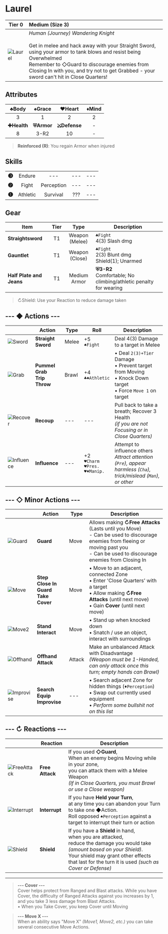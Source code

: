 # Laurel

| Tier 0 | Medium (Size 3) |
| - | :- |
| ![Laurel](https://imgur.com/J3ZnB1w.png) | *Human (Journey) Wandering Knight* <br><br> Get in melee and hack away with your Straight Sword, using your armor to tank blows and resist being Overwhelmed <br> Remember to ◇Guard to discourage enemies from Closing In with you, and try not to get Grabbed - your sword can't hit in Close Quarters! |

## Attributes
|    ♣Body    |   ♠Grace   |    ♥Heart    | ♦Mind |
|:-----------:|:----------:|:------------:|:-----:|
|      3      |      1     |       2      |   2   |
| **✚Health** | **⛨Armor** | **⤩Defense** | - |
|    8    |    3-R2   |  10 | - |

> **Reinforced (R)**: You regain Armor when injured

## Skills
| | | | | |
| -: | :-: | :-: | :-: | :-: |
| <big>**❸**</big> | Endure | --- | --- | --- |
| <big>**❷**</big> | Fight | Perception | --- | --- |
| <big>**❶**</big> | Athletic | Survival | ??? | --- |

## Gear
| Item | Tier | Type | Description |
|-|:-:|:-:|-|
| **Straightsword** | T1 | Weapon<br>(Melee) | `♣Fight`<br>4(3) Slash dmg |
| **Gauntlet** | T1 | Weapon<br>(Close) | `♣Fight`<br> 2(3) Blunt dmg <br> Shield(1); Unarmed |
| **Half Plate and Jeans** | T1 | Medium Armor | **⛨3-R2**<br> Comfortable; No climbing/athletic penalty for wearing| 

> ↻Shield: Use your Reaction to reduce damage taken

## --- ◆ Actions ---

|  | Action | Type | Roll | Description |
|-|-|-|-|-|
| ![Sword](https://imgur.com/XM3U5jS.png) | **Straight Sword** | Melee | +5<br>`♠Fight` | Deal 4(3) Damage to a target in Melee |
| ![Grab](https://imgur.com/4iPdPQk.png) | **Pummel<br>Grab<br>Trip<br>Throw** | Brawl | +4<br>`♣♠Athletic` | • Deal `2(3)+Tier` Damage<br>• Prevent target from Moving<br>• Knock Down target<br>• Force `Move 1` on target |
| ![Recover](https://imgur.com/5LR4eTj.png) | **Recoup** | --- | --- | Pull back to take a breath; Recover 3 Health<br>*(if you are not Focusing or in Close Quarters)* |
| ![Influence](https://imgur.com/lcgrkYO.png) | **Influence** | --- | +2<br>`♥Charm`<br>`♥Pres.`<br>`♥♦Manip.` | Attempt to influence others<br>*Attract attention (`Pre`), appear harmless (`Cha`), trick/mislead (`Man`), or other* |

## --- ◇ Minor Actions ---

|  | Action | Type | Description |
|-|-|-|-|
| ![Guard](https://imgur.com/41yfHQY.png) | **Guard** | Move | Allows making **↻Free Attacks** (Lasts until you Move)<br>- Can be used to discourage enemies from fleeing or moving past you<br>- Can be used to discourage enemies from Closing In |
| ![Move](https://imgur.com/ZHmlrgx.png) | **Step<br>Close In<br>Guard<br>Take Cover** | Move | • Move to an adjacent, connected Zone<br>• Enter 'Close Quarters' with a target<br>• Allow making **↻Free Attacks** (until next move)<br>• Gain **Cover** (until next move) |
| ![Move2](https://imgur.com/ZHmlrgx.png) | **Stand<br>Interact** | Move | • Stand up when knocked down<br>• Snatch / use an object, interact with surroundings |
| ![Offhand](https://imgur.com/Yl8M4Uh.png) | **Offhand Attack** | Attack | Make an unbalanced Attack with Disadvantage<br>*(Weapon must be 1-Handed, can only attack once this turn; empty hands can Brawl)* |
| ![Improvise](https://imgur.com/ivypdCv.png) | **Search<br>Equip<br>Improvise** | --- | • Search adjacent Zone for hidden things (`♦Perception`)<br>• Swap out currently used equipment<br>• *Perform some bullshit not on this list* |

## --- ↻ Reactions ---
|  | Reaction | Description |
|-|-|-|
| ![FreeAttack](https://imgur.com/FvgCN2S.png) | **Free Attack** | If you used **◇Guard**, <br>When an enemy begins Moving while in your zone,<br>you can attack them with a Melee Weapon<br>*(If in Close Quarters, you must Brawl or use a Close weapon)* |
| ![Interrupt](https://imgur.com/jIlIjea.png) | **Interrupt** | If you have **Held your Turn**,<br>at any time you can abandon your Turn to take one ◆Action.<br>Roll opposed `♠Perception` against a target to interrupt their turn or action |
| ![Shield](https://imgur.com/LjiLuck.png) | **Shield** | If you have a **Shield** in hand,<br>when you are attacked,<br>reduce the damage you would take *(amount based on your Shield)*.<br>Your shield may grant other effects that last for the turn it is used *(such as Cover or Defense)* |

---
> **--- Cover ---**  
> Cover helps protect from Ranged and Blast attacks. While you have Cover, the difficulty of Ranged Attacks against you increases by 1, and you take 3 less damage from Blast Attacks.  
> • When you Take Cover, you keep Cover until Moving  

> **--- Move X ---**  
> When an ability says "Move X" *(Move1, Move2, etc.)* you can take several consecutive Move Actions. 
